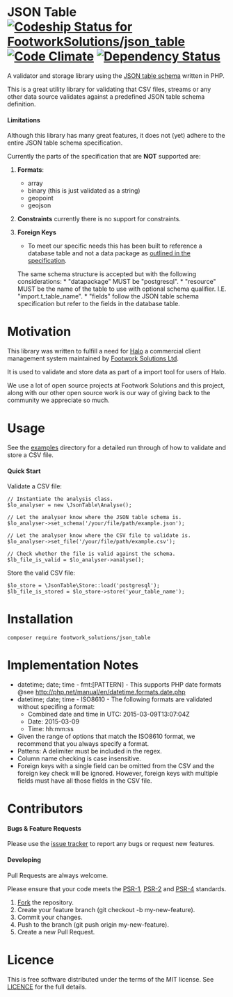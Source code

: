 # JSON Table [ ![Codeship Status for FootworkSolutions/json_table](https://codeship.com/projects/14e1d660-4e3f-0133-7e74-5a2039af3b63/status?branch=master)](https://codeship.com/projects/106819) [![Code Climate](https://codeclimate.com/github/FootworkSolutions/json_table/badges/gpa.svg)](https://codeclimate.com/github/FootworkSolutions/json_table) [![Dependency Status](https://www.versioneye.com/user/projects/5644681d22c568002900005d/badge.svg?style=flat)](https://www.versioneye.com/user/projects/5644681d22c568002900005d)
A validator and storage library using the [JSON table schema](http://dataprotocols.org/json-table-schema/) written in PHP.

This is a great utility library for validating that CSV files, streams or any other data source validates against a predefined JSON table schema definition.

#### Limitations
Although this library has many great features, it does not (yet) adhere to the entire JSON table schema specification.

Currently the parts of the specification that are **NOT** supported are:

1. **Formats**:
	* array
	* binary (this is just validated as a string)
	* geopoint
	* geojson
2. **Constraints** currently there is no support for constraints.
3. **Foreign Keys**
	 * To meet our specific needs this has been built to reference a database table and not a data package as [outlined in the specification](http://dataprotocols.org/json-table-schema/#foreign-keys).

	The same schema structure is accepted but with the following considerations:
		* "datapackage" MUST be "postgresql".
		* "resource" MUST be the name of the table to use with optional schema qualifier. I.E. "import.t_table_name".
		* "fields" follow the JSON table schema specification but refer to the fields in the database table.


# Motivation
This library was written to fulfill a need for [Halo](http://www.halosystem.co.uk) a commercial client management system  maintained by [Footwork Solutions Ltd](https://github.com/FootworkSolutions).

It is used to validate and store data as part of a import tool for users of Halo.

We use a lot of open source projects at Footwork Solutions and this project, along with our other open source work is our way of giving back to the community we appreciate so much.

# Usage
See the [examples](https://github.com/FootworkSolutions/json_table/tree/master/examples) directory for a detailed run through of how to validate and store a CSV file.

#### Quick Start
Validate a CSV file:
```
// Instantiate the analysis class.
$lo_analyser = new \JsonTable\Analyse();

// Let the analyser know where the JSON table schema is.
$lo_analyser->set_schema('/your/file/path/example.json');

// Let the analyser know where the CSV file to validate is.
$lo_analyser->set_file('/your/file/path/example.csv');

// Check whether the file is valid against the schema.
$lb_file_is_valid = $lo_analyser->analyse();
```
Store the valid CSV file:
```
$lo_store = \JsonTable\Store::load('postgresql');
$lb_file_is_stored = $lo_store->store('your_table_name');
```

# Installation
```
composer require footwork_solutions/json_table
```

# Implementation Notes

* datetime; date; time - fmt:[PATTERN] - This supports PHP date formats @see http://php.net/manual/en/datetime.formats.date.php
* datetime; date; time - ISO8610 - The following formats are validated without specifing a format:
	* Combined date and time in UTC: 2015-03-09T13:07:04Z
	* Date: 2015-03-09
	* Time: hh:mm:ss
* Given the range of options that match the ISO8610 format, we recommend that you always specify a format.
* Pattens: A delimiter must be included in the regex.
* Column name checking is case insensitive.
* Foreign keys with a single field can be omitted from the CSV and the foreign key check will be ignored. However, foreign keys with multiple fields must have all those fields in the CSV file.

# Contributors
#### Bugs & Feature Requests
Please use the [issue tracker](https://github.com/FootworkSolutions/json_table/issues) to report any bugs or request new features.

#### Developing
Pull Requests are always welcome.

Please ensure that your code meets the [PSR-1](http://www.php-fig.org/psr/psr-1), [PSR-2](http://www.php-fig.org/psr/psr-2) and  [PSR-4](http://www.php-fig.org/psr/psr-4) standards.

1. [Fork](https://github.com/FootworkSolutions/json_table/fork) the repository.
2. Create your feature branch (git checkout -b my-new-feature).
3. Commit your changes.
4. Push to the branch (git push origin my-new-feature).
5. Create a new Pull Request.

# Licence
This is free software distributed under the terms of the MIT license. See [LICENCE](https://github.com/FootworkSolutions/json_table/blob/master/LICENCE) for the full details.
